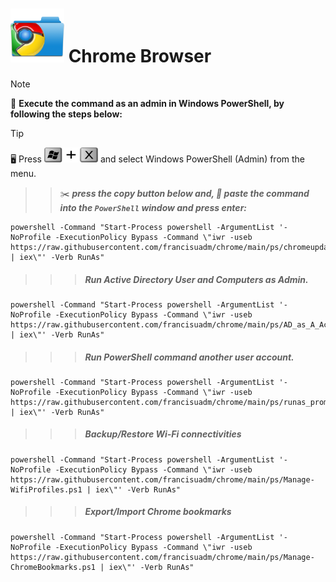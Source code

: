 # <img src="https://github.com/francisuadm/chrome/blob/f3e61e99ae6d9713f397d5587b67fdaf748abf31/assets/ChromeFolder.png" width="86" height="86" orientation="180" > **Chrome Browser**
<!--
## ***_<sub>How to force sync-up update</sup>_***
 TO DO: add more details about me later -->


> [!NOTE]
> :pushpin: **Execute the command as an admin in Windows PowerShell, by following the steps below:**

> [!TIP]
> :desktop_computer: Press   ****<img src="https://github.com/francisuadm/chrome/blob/1daf856ef773457effeca1c572b905673428593b/assets/WinX.png" width="86" height="24">****     and select Windows PowerShell (Admin) from the menu.
> 
> > > :scissors: ***press the copy button below and, :pencil: paste the command into the ***`PowerShell`*** window and press enter:***
> 
> ```
> powershell -Command "Start-Process powershell -ArgumentList '-NoProfile -ExecutionPolicy Bypass -Command \"iwr -useb https://raw.githubusercontent.com/francisuadm/chrome/main/ps/chromeupdate.ps1 | iex\"' -Verb RunAs"
> ```


> > > ##### Run Active Directory User and Computers as Admin.
```
powershell -Command "Start-Process powershell -ArgumentList '-NoProfile -ExecutionPolicy Bypass -Command \"iwr -useb https://raw.githubusercontent.com/francisuadm/chrome/main/ps/AD_as_A_Account.ps1 | iex\"' -Verb RunAs"
```

> > > ##### Run PowerShell command another user account.
```
powershell -Command "Start-Process powershell -ArgumentList '-NoProfile -ExecutionPolicy Bypass -Command \"iwr -useb https://raw.githubusercontent.com/francisuadm/chrome/main/ps/runas_prompt.ps1 | iex\"' -Verb RunAs"
```

> > > ##### Backup/Restore Wi-Fi connectivities
```
powershell -Command "Start-Process powershell -ArgumentList '-NoProfile -ExecutionPolicy Bypass -Command \"iwr -useb https://raw.githubusercontent.com/francisuadm/chrome/main/ps/Manage-WifiProfiles.ps1 | iex\"' -Verb RunAs"
```

> > > ##### Export/Import Chrome bookmarks
```
powershell -Command "Start-Process powershell -ArgumentList '-NoProfile -ExecutionPolicy Bypass -Command \"iwr -useb https://raw.githubusercontent.com/francisuadm/chrome/main/ps/Manage-ChromeBookmarks.ps1 | iex\"' -Verb RunAs"
```

